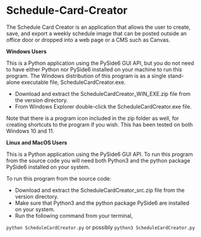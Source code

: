 # Schedule-Card-Creator

The Schedule Card Creator is an application that allows the user to create, save, and export a weekly schedule image that can be posted outside an office door or dropped into a web page or a CMS such as Canvas.

**Windows Users**

This is a Python application using the PySide6 GUI API, but you do not need to have either Python nor PySide6 installed on your machine to run this program.  The Windows distribution of this program is as a single stand-alone executable file, ScheduleCardCreator.exe.

- Download and extract the ScheduleCardCreator_WIN_EXE.zip file from the version directory.
- From Windows Explorer double-click the ScheduleCardCreator.exe file.

Note that there is a program icon included in the zip folder as well, for creating shortcuts to the program if you wish.  This has been tested on both Windows 10 and 11.

**Linux and MacOS Users**

This is a Python application using the PySide6 GUI API. To run this program from the source code you will need both Python3 and the python package PySide6 installed on your system.

To run this program from the source code:

- Download and extract the ScheduleCardCreator_src.zip file from the version directory.
- Make sure that Python3 and the python package PySide6 are installed on your system.
- Run the following command from your terminal,

`python ScheduleCardCreator.py` or possibly  `python3 ScheduleCardCreator.py`
